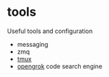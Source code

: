 # tools

Useful tools and configuration

- messaging
 - zmq
- [tmux](tmux.md) 
- [opengrok](opengrok.md) code search engine

